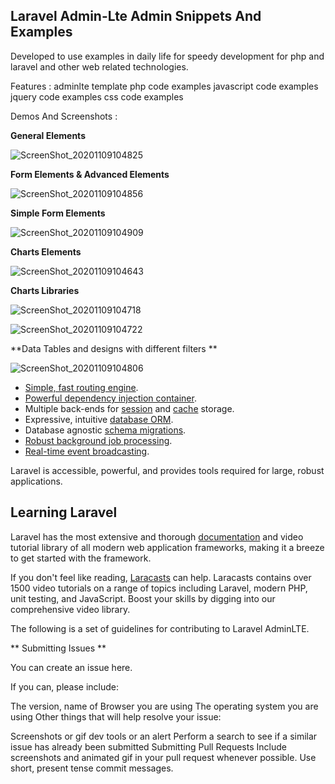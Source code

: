 

## Laravel Admin-Lte Admin Snippets And Examples 


Developed to use examples in daily life for speedy development for php and laravel and other web related technologies.


Features : 
adminlte template
php code examples 
javascript code examples 
jquery code examples
css code examples


Demos And Screenshots :


**General Elements**



![ScreenShot_20201109104825](https://user-images.githubusercontent.com/8825570/98503566-df248880-227a-11eb-9b06-52749193317d.png)


**Form Elements & Advanced Elements**


![ScreenShot_20201109104856](https://user-images.githubusercontent.com/8825570/98503573-e186e280-227a-11eb-9f53-bb745038624d.png)


**Simple Form Elements**


![ScreenShot_20201109104909](https://user-images.githubusercontent.com/8825570/98503576-e21f7900-227a-11eb-9e5d-828965d8598c.png)

**Charts Elements**

![ScreenShot_20201109104643](https://user-images.githubusercontent.com/8825570/98503578-e21f7900-227a-11eb-8be8-329539540740.png)

**Charts Libraries**

![ScreenShot_20201109104718](https://user-images.githubusercontent.com/8825570/98503580-e350a600-227a-11eb-8b5d-465d6ba60d3a.png)



![ScreenShot_20201109104722](https://user-images.githubusercontent.com/8825570/98503582-e3e93c80-227a-11eb-8288-459887fccda7.png)

**Data Tables and designs with different filters **

![ScreenShot_20201109104806](https://user-images.githubusercontent.com/8825570/98503583-e3e93c80-227a-11eb-80b8-6146a41f04a5.png)





- [Simple, fast routing engine](https://laravel.com/docs/routing).
- [Powerful dependency injection container](https://laravel.com/docs/container).
- Multiple back-ends for [session](https://laravel.com/docs/session) and [cache](https://laravel.com/docs/cache) storage.
- Expressive, intuitive [database ORM](https://laravel.com/docs/eloquent).
- Database agnostic [schema migrations](https://laravel.com/docs/migrations).
- [Robust background job processing](https://laravel.com/docs/queues).
- [Real-time event broadcasting](https://laravel.com/docs/broadcasting).

Laravel is accessible, powerful, and provides tools required for large, robust applications.

## Learning Laravel

Laravel has the most extensive and thorough [documentation](https://laravel.com/docs) and video tutorial library of all modern web application frameworks, making it a breeze to get started with the framework.

If you don't feel like reading, [Laracasts](https://laracasts.com) can help. Laracasts contains over 1500 video tutorials on a range of topics including Laravel, modern PHP, unit testing, and JavaScript. Boost your skills by digging into our comprehensive video library.

The following is a set of guidelines for contributing to Laravel AdminLTE.

** Submitting Issues **

You can create an issue here.

If you can, please include:

The version, name of Browser you are using
The operating system you are using
Other things that will help resolve your issue:

Screenshots or gif
dev tools or an alert
Perform a search to see if a similar issue has already been submitted
Submitting Pull Requests
Include screenshots and animated gif in your pull request whenever possible.
Use short, present tense commit messages.

